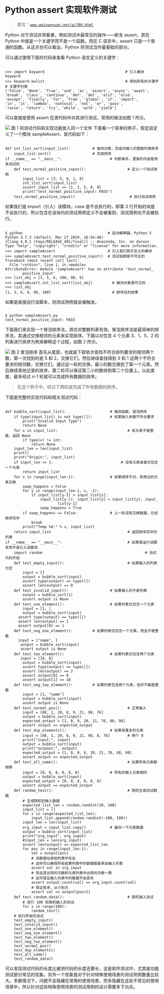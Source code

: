 # Python assert 实现软件测试

> 原文：[`www.weixueyuan.net/a/708.html`](http://www.weixueyuan.net/a/708.html)

Python 对于测试非常看重，例如测试中最常见的操作——断言 assert，其在 Python 中就是一个关键字而不是一个函数。而在 C 语言中，assert 只是一个普通的函数。从这点也可以看出，Python 将测试当作最基础的部分。

可以通过使用下面的代码来查看 Python 语言定义的关键字：

```

>>> import keyword                                     # 引入模块 keyword
>>> keyword.kwlist                                     # 得到所有的关键字
# 关键字列表
['False', 'None', 'True', 'and', 'as', 'assert', 'async', 'await',
'break', 'class', 'continue', 'def', 'del', 'elif', 'else',
'except', 'finally', 'for', 'from', 'global', 'if', 'import',
'in', 'is', 'lambda', 'nonlocal', 'not', 'or', 'pass',
'raise', 'return', 'try', 'while', 'with', 'yield']
```

可以直接是使用 assert 在源代码中对其进行测试，常用的做法如图 1 所示。

![](img/b85f03faafdc81734d8c42a9711ad78a.png)
图 1 将测试代码和实现功能放入同一个文件
下面看一个简单的例子，假定自定义了一个模块 sampleAssert，其代码如下：

```

def int_list_sort(input_list):          # 被测对象，完成对输入的整数列表排序
    input_list.sort()                   # 完成排序
if __name__ == "__main__":                      # 判断条件，里面的内容是用来测试的
    def test_normal_positive_input():                   # 定义一个测试用例
        input_list = [3, 5, 9, 1, 8]
        int_list_sort(input_list)
        assert input_list == [1, 3, 5, 8, 9]
        print("test_normal_positive_input: PASS")
    test_normal_positive_input()                         # 执行测试用例
```

如果我们是 import（引入）该模块，case 是不会执行的，即第 3 行开始的块是不会执行的，所以包含在该块内的测试用例定义不会被看到，测试用例也不会被执行。

```

$ python                                       # 启动解释器，Python 3
Python 3.7.3 (default, Mar 27 2019, 16:54:48)
[Clang 4.0.1 (tags/RELEASE_401/final)] :: Anaconda, Inc. on darwin
Type "help", "copyright", "credits" or "license" for more information.
>>> import sampleAssert                        # 引入我们刚才定义的模块
>>> sampleAssert.test_normal_positive_input()  # 测试函数是不可见的
Traceback (most recent call last):
  File "<stdin>", line 1, in <module>
AttributeError: module 'sampleAssert' has no attribute 'test_normal_
        positive_input'
>>> list_obj = [3, 1, 6, 100, 98, 9]
>>> sampleAssert.int_list_sort(list_obj)         # 被测对象是可见的
>>> list_obj
[1, 3, 6, 9, 98, 100]                            # 排序后的结果
```

如果是直接运行该脚本，则测试用例就会被触发。

```

$ python sampleAssert.py
test_normal_positive_input: PASS
```

下面我们来实现一个冒泡排序法，其仅对整数列表有效。冒泡排序法是最简单的排序法，其通过交换相邻的元素来实现排序。下面以对包含 4 个元素 3、1、5、2 的列表进行排序为例来解释这个过程，如图 2 所示。

![](img/6fe0555ea024b087927264aae2d87f34.png)
图 2 冒泡排序
首先从尾部，也就是下部依次查找不符合排列要求的相邻两个数，第一次找到的是 5 和 2，交换它们，然后继续查找得到 3 和 1 这两个不符合要求的相邻数，交换它们。通过这一轮的交换，最小的数交换到了第一个元素。然后继续其他记录的排序，第二轮可以保证第二小的数排到第二个位置上。以此类推，最多经过 n-1 轮就可以完成所有数据的排序。

> 在这个例子中，经过了两轮就完成了所有数据的排序。

下面是完整的实现代码和相关测试代码：

```

def bubble_sort(input_list):                    # 被测函数，冒泡排序
    if type(input_list) is not type([]):        # 如果输入参数不符合要求
        print("Invalid Input Type")
        return None
    for x in input_list:                                # 有元素不是整数，返回 None
        if type(x) != int:
            return None
    input_len = len(input_list)
    print()
    print("Origin:", input_list)
    if input_len <= 1:                               # 没有元素或者仅包含一个元素
        return input_list
    for x in range(input_len-1):                # 如果顺序不对，和旁边的元素交换
        swap_happens = False
        for y in range(input_len-1, x, -1):
            if input_list[y-1] > input_list[y]:
                input_list[y-1], input_list[y] = input_list[y], input_
                        list[y-1]
                swap_happens = True
        if swap_happens == False:               # 上一轮没有交换数据，已经排序完毕
            break
        print("Temp %d:" % x, input_list)
    return input_list                                   # 返回排序完毕的列表
if __name__ == "__main__":                              # 如果是运行该脚本而不是引入该脚本
    import random                                               # 测试代码开始
    def test_empty_input():                             # 如果输入的列表为空
        input = []
        output = bubble_sort(input)
        assert type(output) == type([])
        assert len(output) == 0
    def test_invalid_input():                   # 如果输入的不是列表
        output = bubble_sort(1)
        assert output is None
    def test_one_element():                     # 如果列表仅包含一个元素
        input = [1, ]
        output = bubble_sort(input)
      assert type(output) == type([])
      assert len(output) == 1
      assert output[0] == 1
    def test_neg_one_element():         # 如果列表仅包含一个元素，而且不是整数
      input = ["name", ]
       output = bubble_sort(input)
       assert output is None
    def test_two_element():                     # 如果列表仅包含两个元素
       input = [18, 8]
        output = bubble_sort(input)
        assert type(output) == type([])
        assert len(output) == 2
        assert output[0] == 8
        assert output[1] == 18
    def test_neg_two_element():         # 如果列表包含两个元素，但并不都是整数
        input = [1, "name"]
        output = bubble_sort(input)
        assert output is None
    def test_normal_pos():                              # 正常输入
        input = [88, 1, 20, 8, 9, 21, 98, 76]
        output = bubble_sort(input)
        expected_output = [1, 8, 9, 20, 21, 76, 88, 98]
        assert output == expected_output
    def test_dup_elements():                    # 如果有重复的元素
        input = [88, 1, 20, 8, 9, 21, 98, 8, 76]        # 两个 8
        print("input:", input)
        output = bubble_sort(input)
        print("outpout:", output)
        expected_output = [1, 8, 8, 9, 20, 21, 76, 88, 98]
        assert output == expected_output
    def test_all_same():                                # 如果所有元素都相等
        input = [8, 8, 8, 8, 8, 8]              # 所有的输入元素相同
        output = bubble_sort(input)
        expected_output = [8, 8, 8, 8, 8, 8]
        assert output == expected_output
    def random_test():                                  # 随机生成测试数据
        # 生成随机的输入数据
        expected_list_len = random.randint(10, 100)
        input_list = []
        for x in range(expected_list_len):
            input_list.append(random.randint(-100, 100))
        input_len = len(input_list)
        org_input = input_list.copy()           # 备份一下元素数据
        output = bubble_sort(input_list)
        print("org_input", org_input)
        #input_len = len(org_input)
        assert len(output) == expected_list_len
        for pos in range(input_len-1):
            val = output[pos]
            # 该数据在原始列表中存在
            # 这样可以确保所有结果列表中的数据都是来自输入列表
            assert val in org_input
            # 而且其出现的次数和元素列表中出现的次数一致
            # 这可保证输入列表中的数据不会丢失
            assert output.count(val) == org_input.count(val)
            # 保证有序，从小到大
            assert val <= output[pos+1]
    def test_random_data():                             # 随机输入测试
        # 进行 100 轮随机输入的测试
        for x in range(100):
            random_test()
    # 执行所有的测试
    test_empty_input()
    test_invalid_input()
    test_one_element()
    test_neg_one_element()
    test_two_element()
    test_neg_two_element()
    test_normal_pos()
    test_dup_elements()
    test_all_same()
    test_random_data()
```

可以发现测试代码的长度比被测代码的长度还要长，这是软件测试中，尤其是功能测试部分常见的现象。另外一个现象是对于针对特殊使用场景的测试用例数量比较大。多数情况下，问题不会隐藏在常用的使用场景，而多隐藏在这些不常见的使用场景中，所以针对这些特殊使用场景的测试用例的设计需要多下功夫。